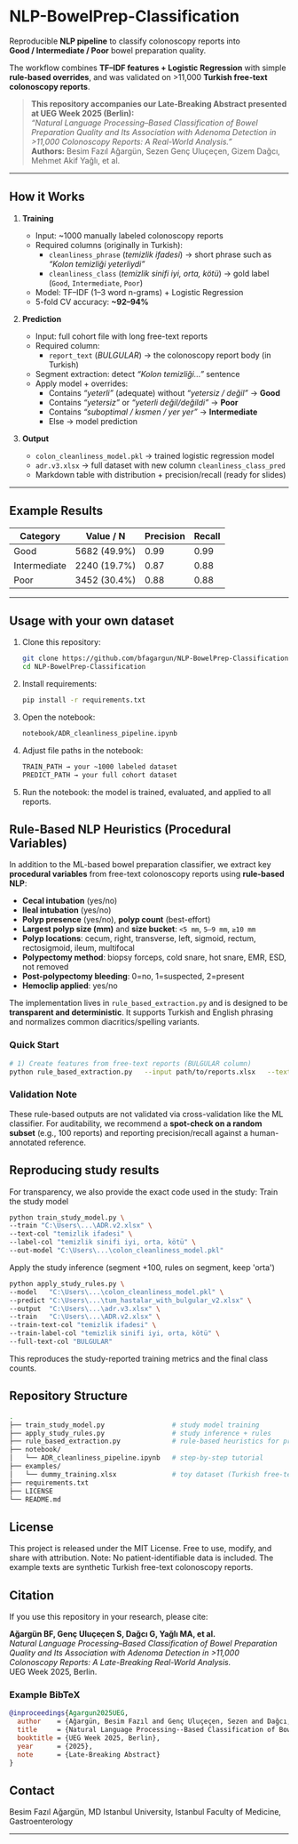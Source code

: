 # NLP-BowelPrep-Classification

Reproducible **NLP pipeline** to classify colonoscopy reports into  
**Good / Intermediate / Poor** bowel preparation quality.  

The workflow combines **TF–IDF features + Logistic Regression** with simple  
**rule-based overrides**, and was validated on >11,000 **Turkish free-text colonoscopy reports**.

> **This repository accompanies our Late-Breaking Abstract presented at UEG Week 2025 (Berlin):**  
> *“Natural Language Processing–Based Classification of Bowel Preparation Quality and Its Association with Adenoma Detection in >11,000 Colonoscopy Reports: A Real-World Analysis.”*  
> **Authors:** Besim Fazıl Ağargün, Sezen Genç Uluçeçen, Gizem Dağcı, Mehmet Akif Yağlı, et al.

---

## How it Works

1. **Training**
   - Input: ~1000 manually labeled colonoscopy reports  
   - Required columns (originally in Turkish):  
     - `cleanliness_phrase` (*temizlik ifadesi*) → short phrase such as *“Kolon temizliği yeterliydi”*  
     - `cleanliness_class` (*temizlik sinifi iyi, orta, kötü*) → gold label (`Good`, `Intermediate`, `Poor`)  
   - Model: TF–IDF (1–3 word n-grams) + Logistic Regression  
   - 5-fold CV accuracy: **~92–94%**

2. **Prediction**
   - Input: full cohort file with long free-text reports  
   - Required column:  
     - `report_text` (*BULGULAR*) → the colonoscopy report body (in Turkish)  
   - Segment extraction: detect *“Kolon temizliği…”* sentence  
   - Apply model + overrides:
     - Contains *“yeterli”* (adequate) without *“yetersiz / değil”* → **Good**  
     - Contains *“yetersiz”* or *“yeterli değil/değildi”* → **Poor**  
     - Contains *“suboptimal / kısmen / yer yer”* → **Intermediate**  
     - Else → model prediction

3. **Output**
   - `colon_cleanliness_model.pkl` → trained logistic regression model  
   - `adr.v3.xlsx` → full dataset with new column `cleanliness_class_pred`  
   - Markdown table with distribution + precision/recall (ready for slides)

---

## Example Results

| Category     | Value / N       | Precision | Recall |
|--------------|-----------------|-----------|--------|
| Good         | 5682 (49.9%)    | 0.99      | 0.99   |
| Intermediate | 2240 (19.7%)    | 0.87      | 0.88   |
| Poor         | 3452 (30.4%)    | 0.88      | 0.88   |

---

## Usage with your own dataset

1. Clone this repository:
   ```bash
   git clone https://github.com/bfagargun/NLP-BowelPrep-Classification.git
   cd NLP-BowelPrep-Classification
   ```
2. Install requirements:
   ```bash
   pip install -r requirements.txt
   ```
3. Open the notebook:
   ```bash
   notebook/ADR_cleanliness_pipeline.ipynb
   ```
3. Adjust file paths in the notebook:
   ```bash
   TRAIN_PATH → your ~1000 labeled dataset
   PREDICT_PATH → your full cohort dataset
   ```
4. Run the notebook: the model is trained, evaluated, and applied to all reports.

## Rule-Based NLP Heuristics (Procedural Variables)

In addition to the ML-based bowel preparation classifier, we extract key **procedural variables** from free-text colonoscopy reports using **rule-based NLP**:

- **Cecal intubation** (yes/no)
- **Ileal intubation** (yes/no)
- **Polyp presence** (yes/no), **polyp count** (best-effort)
- **Largest polyp size (mm)** and **size bucket**: `<5 mm`, `5–9 mm`, `≥10 mm`
- **Polyp locations**: cecum, right, transverse, left, sigmoid, rectum, rectosigmoid, ileum, multifocal
- **Polypectomy method**: biopsy forceps, cold snare, hot snare, EMR, ESD, not removed
- **Post-polypectomy bleeding**: 0=no, 1=suspected, 2=present
- **Hemoclip applied**: yes/no

The implementation lives in `rule_based_extraction.py` and is designed to be **transparent and deterministic**. It supports Turkish and English phrasing and normalizes common diacritics/spelling variants.

### Quick Start

```bash
# 1) Create features from free-text reports (BULGULAR column)
python rule_based_extraction.py   --input path/to/reports.xlsx   --text-col "BULGULAR"   --out path/to/reports_with_procedural_vars.csv
```

### Validation Note
These rule-based outputs are not validated via cross-validation like the ML classifier. For auditability, we recommend a **spot-check on a random subset** (e.g., 100 reports) and reporting precision/recall against a human-annotated reference.


## Reproducing study results

For transparency, we also provide the exact code used in the study:
Train the study model
   ```bash
python train_study_model.py \
  --train "C:\Users\...\ADR.v2.xlsx" \
  --text-col "temizlik ifadesi" \
  --label-col "temizlik sinifi iyi, orta, kötü" \
  --out-model "C:\Users\...\colon_cleanliness_model.pkl"
   ```
Apply the study inference (segment +100, rules on segment, keep 'orta')
   ```bash
python apply_study_rules.py \
  --model   "C:\Users\...\colon_cleanliness_model.pkl" \
  --predict "C:\Users\...\tum_hastalar_with_bulgular_v2.xlsx" \
  --output  "C:\Users\...\adr.v3.xlsx" \
  --train   "C:\Users\...\ADR.v2.xlsx" \
  --train-text-col "temizlik ifadesi" \
  --train-label-col "temizlik sinifi iyi, orta, kötü" \
  --full-text-col "BULGULAR"
   ```
This reproduces the study-reported training metrics and the final class counts.

## Repository Structure
```bash
.
├── train_study_model.py                 # study model training
├── apply_study_rules.py                 # study inference + rules
├── rule_based_extraction.py             # rule-based heuristics for procedural variables
├── notebook/
│   └── ADR_cleanliness_pipeline.ipynb   # step-by-step tutorial
├── examples/
│   └── dummy_training.xlsx              # toy dataset (Turkish free-text, no PHI)
├── requirements.txt
├── LICENSE
└── README.md
```
## License
This project is released under the MIT License.
Free to use, modify, and share with attribution.
Note: No patient-identifiable data is included.
The example texts are synthetic Turkish free-text colonoscopy reports.

## Citation

If you use this repository in your research, please cite:

**Ağargün BF, Genç Uluçeçen S, Dağcı G, Yağlı MA, et al.**  
*Natural Language Processing–Based Classification of Bowel Preparation Quality and Its Association with Adenoma Detection in >11,000 Colonoscopy Reports: A Late-Breaking Real-World Analysis.*  
UEG Week 2025, Berlin.

### Example BibTeX

```bibtex
@inproceedings{Agargun2025UEG,
  author    = {Ağargün, Besim Fazıl and Genç Uluçeçen, Sezen and Dağcı, Gizem and Yağlı, Mehmet Akif and et al.},
  title     = {Natural Language Processing--Based Classification of Bowel Preparation Quality and Its Association with Adenoma Detection in >11,000 Colonoscopy Reports: A Late-Breaking Real-World Analysis},
  booktitle = {UEG Week 2025, Berlin},
  year      = {2025},
  note      = {Late-Breaking Abstract}
}
```

## Contact

Besim Fazıl Ağargün, MD Istanbul University, Istanbul Faculty of Medicine, Gastroenterology

---
